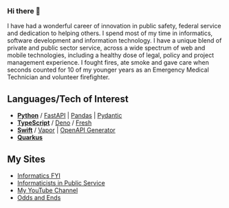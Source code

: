 ### Hi there 👋

I have had a wonderful career of innovation in public safety, federal service and dedication to helping others.  I spend most of my time in informatics, software development and information technology. I have a unique blend of private and public sector service, across a wide spectrum of web and mobile technologies, including a healthy dose of legal, policy and project management experience. I fought fires, ate smoke and gave care when seconds counted for 10 of my younger years as an Emergency Medical Technician and volunteer firefighter.

## Languages/Tech of Interest

- [**Python**](https://www.python.org/) / [FastAPI](https://fastapi.tiangolo.com/) | [Pandas](https://pandas.pydata.org/) 
| [Pydantic](https://docs.pydantic.dev/latest/)
- [**TypeScript**](https://www.typescriptlang.org/) / [Deno](https://deno.com) / [Fresh](https://fresh.deno.dev/)
- [**Swift**](https://www.swift.org/) / [Vapor](https://vapor.codes) | [OpenAPI Generator](https://www.swift.org/blog/introducing-swift-openapi-generator/)
- [**Quarkus**](https://quarkus.io/)

## My Sites

- [Informatics FYI](https://informatics.fyi) 
- [Informaticists in Public Service](https://informaticist.org)
- [My YouTube Channel](https://www.youtube.com/@informaticsfyi)
- [Odds and Ends](https://compton.fyi)
